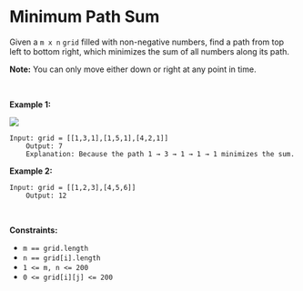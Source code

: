 # Minimum Path Sum


Given a `m x n` `grid` filled with non-negative numbers, find a path
from top left to bottom right, which minimizes the sum of all numbers
along its path.

**Note:** You can only move either down or right at any point in time.

 

**Example 1:**

![](https://assets.leetcode.com/uploads/2020/11/05/minpath.jpg)

    Input: grid = [[1,3,1],[1,5,1],[4,2,1]]
        Output: 7
        Explanation: Because the path 1 → 3 → 1 → 1 → 1 minimizes the sum.
        

**Example 2:**

    Input: grid = [[1,2,3],[4,5,6]]
        Output: 12
        

 

**Constraints:**

- `m == grid.length`
- `n == grid[i].length`
- `1 <= m, n <= 200`
- `0 <= grid[i][j] <= 200`
